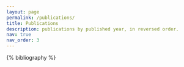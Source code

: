 ```yaml
---
layout: page
permalink: /publications/
title: Publications
description: publications by published year, in reversed order.
nav: true
nav_order: 3
---
```


<!-- _pages/publications.md -->
<div class="publications">

{% bibliography %}

</div>
